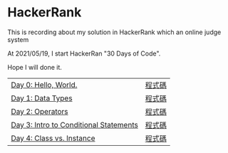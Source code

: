 # HackerRank
This is recording about my solution in HackerRank which an online judge system

At 2021/05/19, I start HackerRan "30 Days of Code".

Hope I will done it.
<br />
<table>
  <tbody>
    <tr>
      <td>
        <a target="_blank" href="https://www.hackerrank.com/challenges/30-hello-world/problem">Day 0: Hello, World.</a>
      </td>
      <td>
        <a target="_blank" href="https://github.com/HeySunBoy/HackerRank/tree/main/Day%200%20-%20Hello%2C%20World">程式碼</a>
      </td>
    </tr>
    <tr>
      <td>
        <a target="_blank" href="https://www.hackerrank.com/challenges/30-data-types/problem">Day 1: Data Types</a>
      </td>
      <td>
        <a target="_blank" href="https://github.com/HeySunBoy/HackerRank/tree/main/Day%201%20-%20Data%20Types">程式碼</a>
      </td>
    </tr>
    <tr>
      <td>
        <a target="_blank" href="https://www.hackerrank.com/challenges/30-operators/problem">Day 2: Operators</a>
      </td>
      <td>
        <a target="_blank" href="https://github.com/HeySunBoy/HackerRank/tree/main/Day%202%20-%20Operators">程式碼</a>
      </td>
    </tr>
    <tr>
      <td>
        <a target="_blank" href="https://www.hackerrank.com/challenges/30-conditional-statements/problem">Day 3: Intro to Conditional Statements</a>
      </td>
      <td>
        <a target="_blank" href="https://github.com/HeySunBoy/HackerRank/tree/main/Day%203%20-%20Intro%20to%20Conditional%20Statements">程式碼</a>
      </td>
    </tr>
    <tr>
      <td>
        <a target="_blank" href="https://www.hackerrank.com/challenges/30-class-vs-instance/problem">Day 4: Class vs. Instance</a>
      </td>
      <td>
        <a target="_blank" href="https://github.com/HeySunBoy/HackerRank/tree/main/Day%204%20-%20Class%20vs.%20Instance">程式碼</a>
      </td>
    </tr>
  </tbody>
</table>
